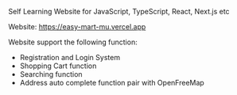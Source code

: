 Self Learning Website for JavaScript, TypeScript, React, Next.js etc

Website: https://easy-mart-mu.vercel.app

Website support the following function:
 - Registration and Login System
 - Shopping Cart function
 - Searching function
 - Address auto complete function pair with OpenFreeMap
